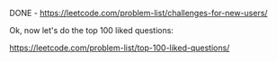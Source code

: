 DONE - https://leetcode.com/problem-list/challenges-for-new-users/

Ok, now let's do the top 100 liked questions:

https://leetcode.com/problem-list/top-100-liked-questions/


